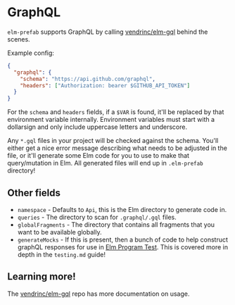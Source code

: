 # GraphQL

`elm-prefab` supports GraphQL by calling [vendrinc/elm-gql](https://github.com/Vendrinc/elm-gql) behind the scenes.

Example config:

```json
{
  "graphql": {
    "schema": "https://api.github.com/graphql",
    "headers": ["Authorization: bearer $GITHUB_API_TOKEN"]
  }
}
```

For the `schema` and `headers` fields, if a `$VAR` is found, it'll be replaced by that environment variable internally.
Environment variables must start with a dollarsign and only include uppercase letters and underscore.

Any `*.gql` files in your project will be checked against the schema. You'll either get a nice error message describing what needs to be adjusted in the file, or it'll generate some Elm code for you to use to make that query/mutation in Elm. All generated files will end up in `.elm-prefab` directory!

## Other fields

- `namespace` - Defaults to `Api`, this is the Elm directory to generate code in.
- `queries` - The directory to scan for `.graphql/.gql` files.
- `globalFragments` - The directory that contains all fragments that you want to be available globally.
- `generateMocks` - If this is present, then a bunch of code to help construct graphQL responses for use in [Elm Program Test](https://package.elm-lang.org/packages/avh4/elm-program-test/latest/). This is covered more in depth in the `testing.md` guide!

## Learning more!

The [vendrinc/elm-gql](https://github.com/vendrinc/elm-gql/tree/main/guide) repo has more documentation on usage.
